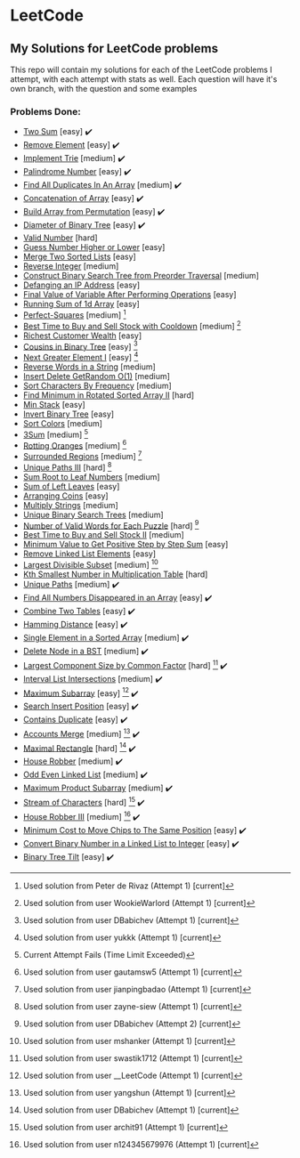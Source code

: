 # LeetCode
## My Solutions for LeetCode problems

  This repo will contain my solutions for each of the LeetCode problems I attempt, with each attempt with stats as well.
Each question will have it's own branch, with the question and some examples

### Problems Done:
  - [Two Sum](https://github.com/theLittleBigZ/LeetCode/tree/main/Two%20Sum) [easy] :heavy_check_mark:
  - [Remove Element](https://github.com/theLittleBigZ/LeetCode/tree/main/Remove%20Element) [easy] :heavy_check_mark:
  - [Implement Trie](https://github.com/theLittleBigZ/LeetCode/tree/main/Implement%20Trie) [medium] :heavy_check_mark:
  - [Palindrome Number](https://github.com/theLittleBigZ/LeetCode/tree/main/Palindrome%20Number) [easy] :heavy_check_mark:
  - [Find All Duplicates In An Array](https://github.com/theLittleBigZ/LeetCode/tree/main/Find%20All%20Duplicates%20In%20An%20Array) [medium] :heavy_check_mark:
  - [Concatenation of Array](https://github.com/theLittleBigZ/LeetCode/tree/main/Concatenation%20of%20Array) [easy] :heavy_check_mark:
  - [Build Array from Permutation](https://github.com/theLittleBigZ/LeetCode/tree/main/Build%20Array%20from%20Permutation) [easy] :heavy_check_mark:
  - [Diameter of Binary Tree](https://github.com/theLittleBigZ/LeetCode/tree/main/Diameter%20of%20Binary%20Tree) [easy] ✔️
  - [Valid Number](https://github.com/theLittleBigZ/LeetCode/tree/Valid-Number) [hard]
  - [Guess Number Higher or Lower](https://github.com/theLittleBigZ/LeetCode/tree/Guess-Number-Higher-or-Lower) [easy]
  - [Merge Two Sorted Lists](https://github.com/theLittleBigZ/LeetCode/tree/Merge-Two-Sorted-Lists) [easy]
  - [Reverse Integer](https://github.com/theLittleBigZ/LeetCode/tree/Reverse-Integer) [medium]
  - [Construct Binary Search Tree from Preorder Traversal](https://github.com/theLittleBigZ/LeetCode/tree/Construct-Binary-Search-Tree-from-Preorder-Traversal) [medium]
  - [Defanging an IP Address](https://github.com/theLittleBigZ/LeetCode/tree/Defanging-an-IP-Address) [easy]
  - [Final Value of Variable After Performing Operations](https://github.com/theLittleBigZ/LeetCode/tree/Final-Value-of-Variable-After-Performing-Operations) [easy]
  - [Running Sum of 1d Array](https://github.com/theLittleBigZ/LeetCode/tree/Running-Sum-of-1d-Array) [easy]
  - [Perfect-Squares](https://github.com/theLittleBigZ/LeetCode/tree/Perfect-Squares) [medium] [^2]
  - [Best Time to Buy and Sell Stock with Cooldown](https://github.com/theLittleBigZ/LeetCode/tree/Best-Time-to-Buy-and-Sell-Stock-with-Cooldown) [medium] [^3]
  - [Richest Customer Wealth](https://github.com/theLittleBigZ/LeetCode/tree/Richest-Customer-Wealth) [easy]
  - [Cousins in Binary Tree](https://github.com/theLittleBigZ/LeetCode/tree/Cousins-in-Binary-Tree) [easy] [^4]
  - [Next Greater Element I](https://github.com/theLittleBigZ/LeetCode/tree/Next-Greater-Element-I) [easy] [^5]
  - [Reverse Words in a String](https://github.com/theLittleBigZ/LeetCode/tree/Reverse-Words-in-a-String) [medium]
  - [Insert Delete GetRandom O(1)](https://github.com/theLittleBigZ/LeetCode/tree/Insert-Delete-GetRandom-O(1)) [medium]
  - [Sort Characters By Frequency](https://github.com/theLittleBigZ/LeetCode/tree/Sort-Characters-By-Frequency) [medium]
  - [Find Minimum in Rotated Sorted Array II](https://github.com/theLittleBigZ/LeetCode/tree/Find-Minimum-in-Rotated-Sorted-Array-II) [hard]
  - [Min Stack](https://github.com/theLittleBigZ/LeetCode/tree/Min-Stack) [easy]
  - [Invert Binary Tree](https://github.com/theLittleBigZ/LeetCode/tree/Invert-Binary-Tree) [easy]
  - [Sort Colors](https://github.com/theLittleBigZ/LeetCode/tree/Sort-Colors) [medium]
  - [3Sum](https://github.com/theLittleBigZ/LeetCode/tree/3Sum) [medium] [^6]
  - [Rotting Oranges](https://github.com/theLittleBigZ/LeetCode/tree/Rotting-Oranges) [medium] [^7]
  - [Surrounded Regions](https://github.com/theLittleBigZ/LeetCode/tree/Surrounded-Regions) [medium] [^8]
  - [Unique Paths III](https://github.com/theLittleBigZ/LeetCode/tree/Unique-Paths-III) [hard] [^9]
  - [Sum Root to Leaf Numbers](https://github.com/theLittleBigZ/LeetCode/tree/Sum-Root-to-Leaf-Numbers) [medium]
  - [Sum of Left Leaves](https://github.com/theLittleBigZ/LeetCode/tree/Sum-of-Left-Leaves) [easy]
  - [Arranging Coins](https://github.com/theLittleBigZ/LeetCode/tree/Arranging-Coins) [easy]
  - [Multiply Strings](https://github.com/theLittleBigZ/LeetCode/tree/Multiply-Strings) [medium]
  - [Unique Binary Search Trees](https://github.com/theLittleBigZ/LeetCode/tree/Unique-Binary-Search-Trees) [medium]
  - [Number of Valid Words for Each Puzzle](https://github.com/theLittleBigZ/LeetCode/tree/Number-of-Valid-Words-for-Each-Puzzle) [hard] [^10]
  - [Best Time to Buy and Sell Stock II](https://github.com/theLittleBigZ/LeetCode/tree/Best-Time-to-Buy-and-Sell-Stock-II) [medium]
  - [Minimum Value to Get Positive Step by Step Sum](https://github.com/theLittleBigZ/LeetCode/tree/Minimum-Value-to-Get-Positive-Step-by-Step-Sum) [easy]
  - [Remove Linked List Elements](https://github.com/theLittleBigZ/LeetCode/tree/Remove-Linked-List-Elements) [easy]
  - [Largest Divisible Subset](https://github.com/theLittleBigZ/LeetCode/tree/Largest-Divisible-Subset) [medium] [^11]
  - [Kth Smallest Number in Multiplication Table](https://github.com/theLittleBigZ/LeetCode/tree/Kth-Smallest-Number-in-Multiplication-Table) [hard]
  - [Unique Paths](https://github.com/theLittleBigZ/LeetCode/tree/main/Unique%20Paths) [medium] :heavy_check_mark:
  - [Find All Numbers Disappeared in an Array](https://github.com/theLittleBigZ/LeetCode/tree/main/Find%20All%20Numbers%20Disappeared%20in%20an%20Array) [easy] :heavy_check_mark:
  - [Combine Two Tables](https://github.com/theLittleBigZ/LeetCode/tree/main/Combine%20Two%20Tables) [easy] :heavy_check_mark:
  - [Hamming Distance](https://github.com/theLittleBigZ/LeetCode/tree/main/Hamming%20Distance) [easy] :heavy_check_mark:
  - [Single Element in a Sorted Array](https://github.com/theLittleBigZ/LeetCode/tree/main/Single%20Element%20in%20a%20Sorted%20Array) [medium] :heavy_check_mark:
  - [Delete Node in a BST](https://github.com/theLittleBigZ/LeetCode/tree/main/Delete%20Node%20in%20a%20BST) [medium] :heavy_check_mark:
  - [Largest Component Size by Common Factor](https://github.com/theLittleBigZ/LeetCode/tree/main/Largest%20Component%20Size%20by%20Common%20Factor) [hard] [^12] :heavy_check_mark:
  - [Interval List Intersections](https://github.com/theLittleBigZ/LeetCode/tree/main/Interval%20List%20Intersections) [medium] :heavy_check_mark:
  - [Maximum Subarray](https://github.com/theLittleBigZ/LeetCode/tree/main/Maximum%20Subarray) [easy] [^13] :heavy_check_mark:
  - [Search Insert Position](https://github.com/theLittleBigZ/LeetCode/tree/main/Search%20Insert%20Position) [easy] :heavy_check_mark:
  - [Contains Duplicate](https://github.com/theLittleBigZ/LeetCode/tree/main/Contains%20Duplicate) [easy] :heavy_check_mark:
  - [Accounts Merge](https://github.com/theLittleBigZ/LeetCode/tree/main/Accounts%20Merge) [medium] [^14] :heavy_check_mark:
  - [Maximal Rectangle](https://github.com/theLittleBigZ/LeetCode/tree/main/Maximal%20Rectangle) [hard] [^15] :heavy_check_mark:
  - [House Robber](https://github.com/theLittleBigZ/LeetCode/tree/main/House%20Robber) [medium] ✔️
  - [Odd Even Linked List](https://github.com/theLittleBigZ/LeetCode/tree/main/Odd%20Even%20Linked%20List) [medium] ✔️
  - [Maximum Product Subarray](https://github.com/theLittleBigZ/LeetCode/tree/main/Maximum%20Product%20Subarray) [medium] ✔️
  - [Stream of Characters](https://github.com/theLittleBigZ/LeetCode/tree/main/Stream%20of%20Characters) [hard] [^16] ✔️
  - [House Robber III](https://github.com/theLittleBigZ/LeetCode/tree/main/House%20Robber%20III) [medium] [^17] ✔️
  - [Minimum Cost to Move Chips to The Same Position](https://github.com/theLittleBigZ/LeetCode/tree/main/Minimum%20Cost%20to%20Move%20Chips%20to%20The%20Same%20Position) [easy] ✔️
  - [Convert Binary Number in a Linked List to Integer](https://github.com/theLittleBigZ/LeetCode/tree/main/Convert%20Binary%20Number%20in%20a%20Linked%20List%20to%20Integer) [easy] ✔️
  - [Binary Tree Tilt](https://github.com/theLittleBigZ/LeetCode/tree/main/Binary%20Tree%20Tilt) [easy] ✔️

[^2]: Used solution from Peter de Rivaz (Attempt 1) [current]
[^3]: Used solution from user WookieWarlord (Attempt 1) [current]
[^4]: Used solution from user DBabichev (Attempt 1) [current]
[^5]: Used solution from user yukkk (Attempt 1) [current]
[^6]: Current Attempt Fails (Time Limit Exceeded)
[^7]: Used solution from user gautamsw5 (Attempt 1) [current]
[^8]: Used solution from user jianpingbadao (Attempt 1) [current]
[^9]: Used solution from user zayne-siew (Attempt 1) [current]
[^10]: Used solution from user DBabichev (Attempt 2) [current]
[^11]: Used solution from user mshanker (Attempt 1) [current]
[^12]: Used solution from user swastik1712 (Attempt 1) [current]
[^13]: Used solution from user __LeetCode (Attempt 1) [current]
[^14]: Used solution from user yangshun (Attempt 1) [current]
[^15]: Used solution from user DBabichev (Attempt 1) [current]
[^16]: Used solution from user archit91 (Attempt 1) [current]
[^17]: Used solution from user n124345679976 (Attempt 1) [current]
